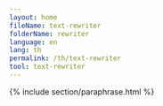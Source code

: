 ```yaml
---
layout: home
fileName: text-rewriter
folderName: rewriter
language: en
lang: th
permalink: /th/text-rewriter
tool: text-rewriter
---
```

{% include section/paraphrase.html %}
